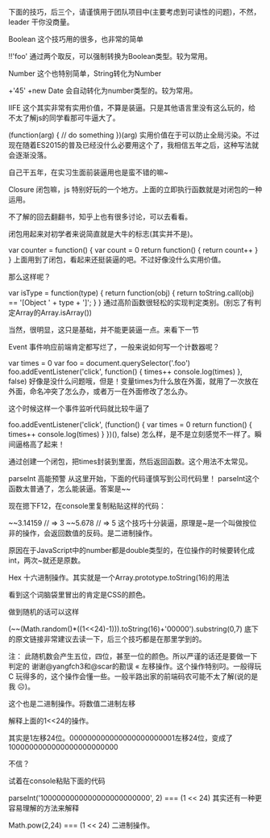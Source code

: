 
下面的技巧，后三个，请谨慎用于团队项目中(主要考虑到可读性的问题)，不然，leader 干你没商量。

Boolean
这个技巧用的很多，也非常的简单

!!'foo'
通过两个取反，可以强制转换为Boolean类型。较为常用。

Number
这个也特别简单，String转化为Number

+'45'
+new Date
会自动转化为number类型的。较为常用。

IIFE
这个其实非常有实用价值，不算是装逼。只是其他语言里没有这么玩的，给不太了解js的同学看那可牛逼大了。

(function(arg) {
    // do something
})(arg)
实用价值在于可以防止全局污染。不过现在随着ES2015的普及已经没什么必要用这个了，我相信五年之后，这种写法就会逐渐没落。

自己干五年，在实习生面前装逼用也是蛮不错的嘛~

Closure
闭包嘛，js 特别好玩的一个地方。上面的立即执行函数就是对闭包的一种运用。

不了解的回去翻翻书，知乎上也有很多讨论，可以去看看。

闭包用起来对初学者来说简直就是大牛的标志(其实并不是)。

var counter = function() {
    var count = 0
    return function() {
        return count++
    }
}
上面用到了闭包，看起来还挺装逼的吧。不过好像没什么实用价值。

那么这样呢？

var isType = function(type) {
    return function(obj) {
        return toString.call(obj) == '[Object ' + type + ']';
    }
}
通过高阶函数很轻松的实现判定类别。(别忘了有判定Array的Array.isArray())

当然，很明显，这只是基础，并不能更装逼一点。来看下一节

Event
事件响应前端肯定都写烂了，一般来说如何写一个计数器呢？

var times = 0
var foo = document.querySelector('.foo')
foo.addEventListener('click', function() {
    times++
    console.log(times)
}, false)
好像是没什么问题哦，但是！变量times为什么放在外面，就用了一次放在外面，命名冲突了怎么办，或者万一在外面修改了怎么办。

这个时候这样一个事件监听代码就比较牛逼了

foo.addEventListener('click', (function() {
    var times = 0
    return function() {
        times++
        console.log(times)
    }
})(), false)
怎么样，是不是立刻感觉不一样了。瞬间逼格高了起来！

通过创建一个闭包，把times封装到里面，然后返回函数。这个用法不太常见。

parseInt
高能预警
从这里开始，下面的代码谨慎写到公司代码里！
parseInt这个函数太普通了，怎么能装逼。答案是~~

现在摁下F12，在console里复制粘贴这样的代码：

~~3.14159
// => 3
~~5.678
// => 5
这个技巧十分装逼，原理是~是一个叫做按位非的操作，会返回数值的反码。是二进制操作。

原因在于JavaScript中的number都是double类型的，在位操作的时候要转化成int，两次~就还是原数。

Hex
十六进制操作。其实就是一个Array.prototype.toString(16)的用法

看到这个词脑袋里冒出的肯定是CSS的颜色。

做到随机的话可以这样

(~~(Math.random()*((1<<24)-1))).toString(16)+'00000').substring(0,7)
底下的原文链接非常建议去读一下，后三个技巧都是在那里学到的。

注：
此随机数会产生五位，四位，甚至一位的颜色。所以严谨的话还是要做一下判定的
谢谢@yangfch3和@scar的勘误
«
左移操作。这个操作特别叼。一般得玩 C 玩得多的，这个操作会懂一些。一般半路出家的前端码农可能不太了解(说的是我 ☹)。

这个也是二进制操作。将数值二进制左移

解释上面的1<<24的操作。

其实是1左移24位。000000000000000000000001左移24位，变成了1000000000000000000000000

不信？

试着在console粘贴下面的代码

parseInt('1000000000000000000000000', 2) === (1 << 24)
其实还有一种更容易理解的方法来解释

Math.pow(2,24) === (1 << 24)
二进制操作。
 
